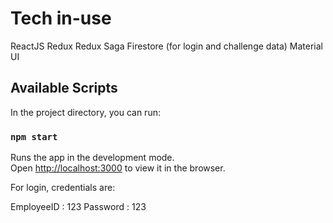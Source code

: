 # Tech in-use

ReactJS
Redux
Redux Saga
Firestore (for login and challenge data)
Material UI 

## Available Scripts

In the project directory, you can run:

### `npm start`

Runs the app in the development mode.\
Open [http://localhost:3000](http://localhost:3000) to view it in the browser.

For login, credentials are:

EmployeeID  : 123
Password    : 123
